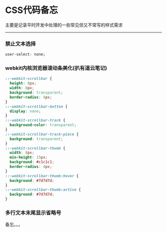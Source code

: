 # CSS代码备忘

主要是记录平时开发中处理的一些常见但又不常写的样式需求

---

### 禁止文本选择

```css
user-select: none;
```

### webkit内核浏览器滚动条美化(扒有道云笔记)

```css
::-webkit-scrollbar {
  height: 8px;
  width: 8px;
  background: transparent;
  border-radius: 4px;
}
::-webkit-scrollbar-button {
  display: none;
}
::-webkit-scrollbar-track {
  background-color: transparent;
}
::-webkit-scrollbar-track-piece {
  background: transparent;
}
::-webkit-scrollbar-thumb {
  width: 8px;
  min-height: 15px;
  background: #c1c1c1;
  border-radius: 4px;
}
::-webkit-scrollbar-thumb:hover {
  background: #7d7d7d;
}
::-webkit-scrollbar-thumb:active {
  background: #7d7d7d;
}
```

### 多行文本末尾显示省略号

备忘。。。